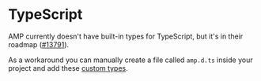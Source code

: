 # TypeScript


AMP currently doesn't have built-in types for TypeScript, but it's in their roadmap ([#13791](https://github.com/ampproject/amphtml/issues/13791)).


As a workaround you can manually create a file called `amp.d.ts` inside your project and add these [custom types](https://stackoverflow.com/a/50601125).




